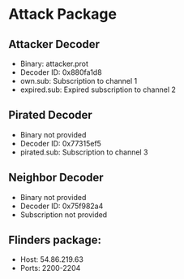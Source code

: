# Attack Package
## Attacker Decoder
 - Binary: attacker.prot
 - Decoder ID: 0x880fa1d8
 - own.sub: Subscription to channel 1
 - expired.sub: Expired subscription to channel 2

## Pirated Decoder
 - Binary not provided
 - Decoder ID: 0x77315ef5
 - pirated.sub: Subscription to channel 3

## Neighbor Decoder
 - Binary not provided
 - Decoder ID: 0x75f982a4
 - Subscription not provided

## Flinders package:
 - Host: 54.86.219.63
 - Ports: 2200-2204
